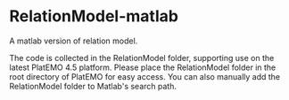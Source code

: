 # RelationModel-matlab
A matlab version of relation model.

The code is collected in the RelationModel folder, supporting use on the latest PlatEMO 4.5 platform. Please place the RelationModel folder in the root directory of PlatEMO for easy access. You can also manually add the RelationModel folder to Matlab's search path.



